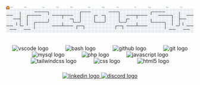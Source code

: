 <picture>
  <source media="(prefers-color-scheme: dark)" srcset="https://raw.githubusercontent.com/Chaorix/Chaorix/output/pacman-contribution-graph-dark.svg">
  <source media="(prefers-color-scheme: light)" srcset="https://raw.githubusercontent.com/Chaorix/Chaorix/output/pacman-contribution-graph.svg">
  <img alt="pacman contribution graph" src="https://raw.githubusercontent.com/Chaorix/Chaorix/output/pacman-contribution-graph.svg">
</picture>

###

<div align="center">
  <img src="https://cdn.jsdelivr.net/gh/devicons/devicon/icons/vscode/vscode-original.svg" height="40" alt="vscode logo"  />
  <img width="38" />
  <img src="https://cdn.simpleicons.org/gnubash/4EAA25" height="40" alt="bash logo"  />
  <img width="38" />
  <img src="https://skillicons.dev/icons?i=github" height="40" alt="github logo"  />
  <img width="38" />
  <img src="https://cdn.simpleicons.org/git/F05032" height="40" alt="git logo"  />
  <img width="38" />
  <img src="https://skillicons.dev/icons?i=mysql" height="40" alt="mysql logo"  />
  <img width="38" />
  <img src="https://cdn.simpleicons.org/php/777BB4" height="40" alt="php logo"  />
  <img width="38" />
  <img src="https://skillicons.dev/icons?i=js" height="40" alt="javascript logo"  />
  <img width="38" />
  <img src="https://cdn.simpleicons.org/tailwindcss/06B6D4" height="40" alt="tailwindcss logo"  />
  <img width="38" />
  <img src="https://cdn.jsdelivr.net/gh/devicons/devicon/icons/css3/css3-original-wordmark.svg" height="40" alt="css logo"  />
  <img width="38" />
  <img src="https://cdn.jsdelivr.net/gh/devicons/devicon/icons/html5/html5-original-wordmark.svg" height="40" alt="html5 logo"  />
</div>

###

<div align="center">
  <a href="https://www.linkedin.com/in/lucas-silva-4a1a49349?utm_source=share&utm_campaign=share_via&utm_content=profile&utm_medium=ios_app" target="_blank">
    <img src="https://img.shields.io/static/v1?message=LinkedIn&logo=linkedin&label=&color=0077B5&logoColor=white&labelColor=&style=for-the-badge" height="27" alt="linkedin logo"  />
  </a>
  <a href="https://discord.com/users/766689862602063942" target="_blank">
    <img src="https://img.shields.io/static/v1?message=Discord&logo=discord&label=&color=7289DA&logoColor=white&labelColor=&style=for-the-badge" height="27" alt="discord logo"  />
  </a>
</div>

###

